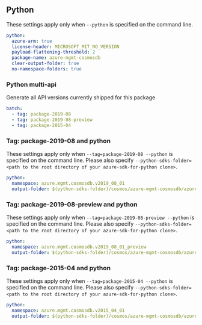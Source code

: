 ## Python

These settings apply only when `--python` is specified on the command line.

``` yaml $(python)
python:
  azure-arm: true
  license-header: MICROSOFT_MIT_NO_VERSION
  payload-flattening-threshold: 2
  package-name: azure-mgmt-cosmosdb
  clear-output-folder: true
  no-namespace-folders: true
```

### Python multi-api

Generate all API versions currently shipped for this package

```yaml $(python) && $(multiapi)
batch:
  - tag: package-2019-08
  - tag: package-2019-08-preview
  - tag: package-2015-04
```

### Tag: package-2019-08 and python

These settings apply only when `--tag=package-2019-08 --python` is specified on the command line.
Please also specify `--python-sdks-folder=<path to the root directory of your azure-sdk-for-python clone>`.

``` yaml $(tag) == 'package-2019-08' && $(python)
python:
  namespace: azure.mgmt.cosmosdb.v2019_08_01
  output-folder: $(python-sdks-folder)/cosmos/azure-mgmt-cosmosdb/azure/mgmt/cosmosdb/v2019_08_01
```

### Tag: package-2019-08-preview and python

These settings apply only when `--tag=package-2019-08-preview --python` is specified on the command line.
Please also specify `--python-sdks-folder=<path to the root directory of your azure-sdk-for-python clone>`.

``` yaml $(tag) == 'package-2019-08-preview' && $(python)
python:
  namespace: azure.mgmt.cosmosdb.v2019_08_01_preview
  output-folder: $(python-sdks-folder)/cosmos/azure-mgmt-cosmosdb/azure/mgmt/cosmosdb/v2019_08_01_preview
```

### Tag: package-2015-04 and python

These settings apply only when `--tag=package-2015-04 --python` is specified on the command line.
Please also specify `--python-sdks-folder=<path to the root directory of your azure-sdk-for-python clone>`.

``` yaml $(tag) == 'package-2015-04' && $(python)
python:
  namespace: azure.mgmt.cosmosdb.v2015_04_01
  output-folder: $(python-sdks-folder)/cosmos/azure-mgmt-cosmosdb/azure/mgmt/cosmosdb/v2015_04_01
```
